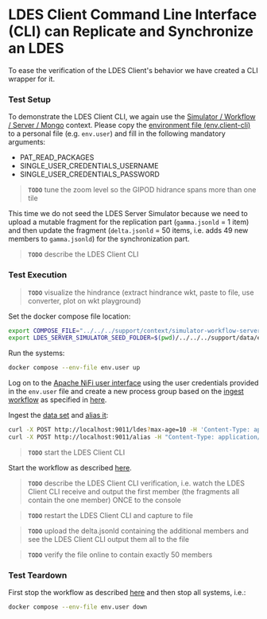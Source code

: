 # LDES Client Command Line Interface (CLI) can Replicate and Synchronize an LDES
To ease the verification of the LDES Client's behavior we have created a CLI wrapper for it.

### Test Setup
To demonstrate the LDES Client CLI, we again use the [Simulator / Workflow / Server / Mongo](../../../support/context/simulator-workflow-server-mongo/README.md) context. Please copy the [environment file (env.client-cli)](./env.client-cli) to a personal file (e.g. `env.user`) and fill in the following mandatory arguments:
* PAT_READ_PACKAGES
* SINGLE_USER_CREDENTIALS_USERNAME
* SINGLE_USER_CREDENTIALS_PASSWORD

> **`TODO`** tune the zoom level so the GIPOD hidrance spans more than one tile

This time we do not seed the LDES Server Simulator because we need to upload a mutable fragment for the replication part (`gamma.jsonld` = 1 item) and then update the fragment (`delta.jsonld` = 50 items, i.e. adds 49 new members to `gamma.jsonld`) for the synchronization part.

> **`TODO`** describe the LDES Client CLI

### Test Execution
> **`TODO`** visualize the hindrance (extract hindrance wkt, paste to file, use converter, plot on wkt playground)

Set the docker compose file location:
```bash
export COMPOSE_FILE="../../../support/context/simulator-workflow-server-mongo/docker-compose.yml"
export LDES_SERVER_SIMULATOR_SEED_FOLDER=$(pwd)/../../../support/data/empty
```

Run the systems:
```bash
docker compose --env-file env.user up
```

Log on to the [Apache NiFi user interface](https://localhost:8443/nifi) using the user credentials provided in the `env.user` file and create a new process group based on the [ingest workflow](./nifi-workflow.json) as specified in [here](../../../support/workflow/README.md#creating-a-workflow).

Ingest the [data set](./data/gamma.jsonld) and [alias it](./create-alias.json):
```bash
curl -X POST http://localhost:9011/ldes?max-age=10 -H 'Content-Type: application/json-ld' -d '@data/gamma.jsonld'
curl -X POST http://localhost:9011/alias -H "Content-Type: application/json" -d '@create-alias.json'
```

> **`TODO`** start the LDES Client CLI

Start the workflow as described [here](../../../support/workflow/README.md#starting-a-workflow).

> **`TODO`** describe the LDES Client CLI verification, i.e. watch the LDES Client CLI receive and output the first member (the fragments all contain the one member) ONCE to the console

> **`TODO`** restart the LDES Client CLI and capture to file

> **`TODO`** upload the delta.jsonld containing the additional members and see the LDES Client CLI output them all to the file

> **`TODO`** verify the file online to contain exactly 50 members

### Test Teardown
First stop the workflow as described [here](../../../support/workflow/README.md#stopping-a-workflow) and then stop all systems, i.e.:
```bash
docker compose --env-file env.user down
```
